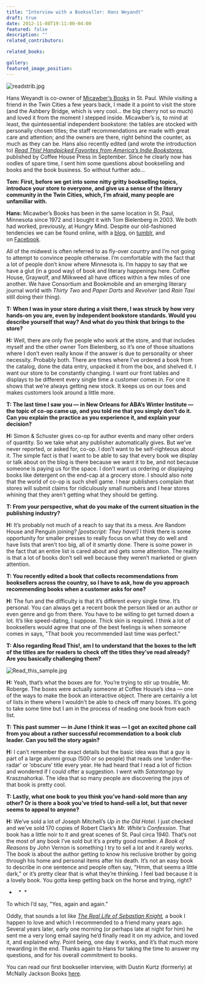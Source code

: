 ```yaml
---
title: "Interview with a Bookseller: Hans Weyandt"
draft: true
date: 2012-11-08T19:11:00-04:00
featured: false
description: ""
related_contributors:

related_books:

gallery:
featured_image_position: 
---
```


![readstrib.jpg](https://www.ndbooks.com/images/journal/readstrib.jpg)

Hans Weyandt is co-owner of [Micawber’s Books](http://www.citypages.com/bestof/2010/award/best-bookstore-new-1378755/) in St. Paul. While visiting a friend in the Twin Cities a few years back, I made it a point to visit the store (and the Ashbery Bridge, which is very cool… the big cherry not so much) and loved it from the moment I stepped inside. Micawber’s is, to mind at least, the quintessential independent bookstore: the tables are stocked with personally chosen titles; the staff recommendations are made with great care and attention; and the owners are there, right behind the counter, as much as they can be. Hans also recently edited (and wrote the introduction to) [_Read This! Handpicked Favorites from America’s Indie Bookstores_](http://www.coffeehousepress.org/2012/06/read-this-handpicked-favorites-from-americas-indie-bookstores/), published by Coffee House Press in September. Since he clearly now has oodles of spare time, I sent him some questions about bookselling and books and the book business. So without further ado…

**Tom: First, before we get into some nitty gritty bookselling topics, introduce your store to everyone, and give us a sense of the literary community in the Twin Cities, which, I’m afraid, many people are unfamiliar with.**

**Hans:** Micawber’s Books has been in the same location in St. Paul, Minnesota since 1972 and I bought it with Tom Bielenberg in 2003. We both had worked, previously, at Hungry Mind. Despite our old-fashioned tendencies we can be found online, with a [blog](http://micawbers.blogspot.com/), on [tumblr](http://mrmicawbers.tumblr.com/), and on [Facebook](https://www.facebook.com/pages/Micawbers-Books/58197328761?fref=ts).

All of the midwest is often referred to as fly-over country and I’m not going to attempt to convince people otherwise. I’m comfortable with the fact that a lot of people don’t know where Minnesota is. I’m happy to say that we have a glut (in a good way) of book and literary happenings here. Coffee House, Graywolf, and Milkweed all have offices within a few miles of one another. We have Consortium and Bookmobile and an emerging literary journal world with _Thirty Two_ and _Paper Darts_ and _Revolver_ (and _Rain Taxi_ still doing their thing).

**T: When I was in your store during a visit there, I was struck by how very hands-on you are, even by independent bookstore standards. Would you describe yourself that way? And what do you think that brings to the store?**

**H:** Well, there are only five people who work at the store, and that includes myself and the other owner Tom Bielenberg, so it’s one of those situations where I don’t even really know if the answer is due to personality or sheer necessity. Probably both. There are times where I’ve ordered a book from the catalog, done the data entry, unpacked it from the box, and shelved it. I want our store to be constantly changing. I want our front tables and displays to be different every single time a customer comes in. For one it shows that we’re always getting new stock. It keeps us on our toes and makes customers look around a little more.

**T: The last time I saw you — in New Orleans for ABA’s Winter Institute — the topic of co-op came up, and you told me that you simply don’t do it. Can you explain the practice as you experience it, and explain your decision?**

**H:** Simon & Schuster gives co-op for author events and many other orders of quantity. So we take what any publisher automatically gives. But we’ve never reported, or asked for, co-op. I don’t want to be self-righteous about it. The simple fact is that I want to be able to say that every book we display or talk about on the blog is there because we want it to be, and not because someone is paying us for the space. I don’t want us ordering or displaying books like detergent on the end-cap at a grocery store. I should also note that the world of co-op is such shell game. I hear publishers complain that stores will submit claims for ridiculously small numbers and I hear stores whining that they aren’t getting what they should be getting.

**T: From your perspective, what do you make of the current situation in the publishing industry?**

**H:** It’s probably not much of a reach to say that its a mess. Are Random House and Penguin joining? _[postscript: They have!]_ I think there is some opportunity for smaller presses to really focus on what they do well and have lists that aren’t too big, all of it smartly done. There is some power in the fact that an entire list is cared about and gets some attention. The reality is that a lot of books don’t sell well because they weren’t marketed or given attention.

**T: You recently edited a book that collects recommendations from booksellers across the country, so I have to ask, how do you approach recommending books when a customer asks for one?**

**H:** The fun and the difficulty is that it’s different every single time. It’s personal. You can always get a recent book the person liked or an author or even genre and go from there. You have to be willing to get turned down a lot. It’s like speed-dating, I suppose. Thick skin is required. I think a lot of booksellers would agree that one of the best feelings is when someone comes in says, "That book you recommended last time was perfect."

**T: Also regarding Read This!, am I to understand that the boxes to the left of the titles are for readers to check off the titles they’ve read already? Are you basically challenging them?**

![Read_this_sample.jpg](https://www.ndbooks.com/images/journal/Read_this_sample.jpg)

**H:** Yeah, that’s what the boxes are for. You’re trying to stir up trouble, Mr. Roberge. The boxes were actually someone at Coffee House’s idea — one of the ways to make the book an interactive object. There are certainly a lot of lists in there where I wouldn’t be able to check off many boxes. It’s going to take some time but I am in the process of reading one book from each list.

**T: This past summer — in June I think it was — I got an excited phone call from you about a rather successful recommendation to a book club leader. Can you tell the story again?**

**H:** I can’t remember the exact details but the basic idea was that a guy is part of a large alumni group (500 or so people) that reads one ’under-the-radar’ or ’obscure’ title every year. He had heard that I read a lot of fiction and wondered if I could offer a suggestion. I went with _Satantango_ by Krasznahorkai. The idea that so many people are discovering the joys of that book is pretty cool.

**T: Lastly, what one book to you think you’ve hand-sold more than any other? Or is there a book you’ve tried to hand-sell a lot, but that never seems to appeal to anyone?**

**H:** We’ve sold a lot of Joseph Mitchell’s _Up in the Old Hotel_. I just checked and we’ve sold 170 copies of Robert Clark’s _Mr. White’s Confession_. That book has a little noir to it and great scenes of St. Paul circa 1940. That’s not the most of any book I’ve sold but it’s a pretty good number. _A Book of Reasons_ by John Vernon is something I try to sell a lot and it rarely works. The book is about the author getting to know his reclusive brother by going through his home and personal items after his death. It’s not an easy book to describe in one sentence and people often say, "Hmm, that seems a little dark," or it’s pretty clear that is what they’re thinking. I feel bad because it is a lovely book. You gotta keep getting back on the horse and trying, right?

*   *  *

To which I’d say, "Yes, again and again."

Oddly, that sounds a lot like _[The Real Life of Sebastian Knight](http://ndbooks.com/book/the-real-life-of-sebastian-knight),_ a book I happen to love and which I recommended to a friend many years ago. Several years later, early one morning (or perhaps late at night for him) he sent me a very long email saying he’d finally read it on my advice, and loved it, and explained why. Point being, one day it works, and it’s that much more rewarding in the end. Thanks again to Hans for taking the time to answer my questions, and for his overall commitment to books. 

You can read our first bookseller interview, with Dustin Kurtz (formerly) at McNally Jackson Books [here](http://ndbooks.com/blog/article/interview-with-a-former-bookseller-dustin-kurtz). 

